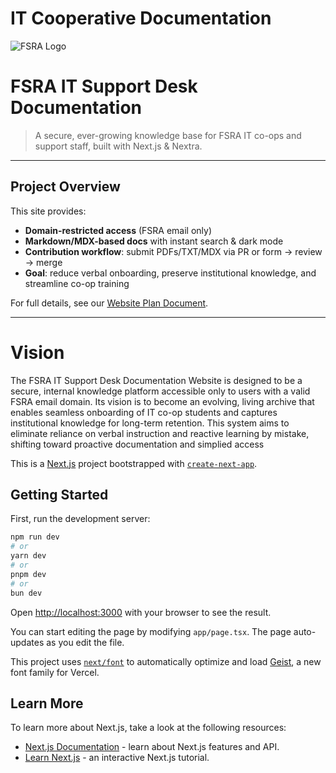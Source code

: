 # IT Cooperative Documentation

<div class="logo-container">
  <img src="./images/fsra-logo.png" alt="FSRA Logo">
</div>

# FSRA IT Support Desk Documentation

> A secure, ever-growing knowledge base for FSRA IT co-ops and support staff, built with Next.js & Nextra.

---

## Project Overview

This site provides:

- **Domain-restricted access** (FSRA email only)  
- **Markdown/MDX-based docs** with instant search & dark mode  
- **Contribution workflow**: submit PDFs/TXT/MDX via PR or form → review → merge  
- **Goal**: reduce verbal onboarding, preserve institutional knowledge, and streamline co-op training

For full details, see our [Website Plan Document](./public/Website_Plan.pdf).

---

# Vision

The FSRA IT Support Desk Documentation Website is designed to be a secure, internal knowledge platform accessible only to users with a valid FSRA email domain. Its vision is to become an evolving, living archive that enables seamless onboarding of IT co-op students and captures
institutional knowledge for long-term retention. This system aims to eliminate reliance on verbal instruction and reactive learning by mistake, shifting toward proactive documentation and simplied access



This is a [Next.js](https://nextjs.org) project bootstrapped with [`create-next-app`](https://nextjs.org/docs/app/api-reference/cli/create-next-app).

## Getting Started

First, run the development server:

```bash
npm run dev
# or
yarn dev
# or
pnpm dev
# or
bun dev
```

Open [http://localhost:3000](http://localhost:3000) with your browser to see the result.

You can start editing the page by modifying `app/page.tsx`. The page auto-updates as you edit the file.

This project uses [`next/font`](https://nextjs.org/docs/app/building-your-application/optimizing/fonts) to automatically optimize and load [Geist](https://vercel.com/font), a new font family for Vercel.

## Learn More

To learn more about Next.js, take a look at the following resources:

- [Next.js Documentation](https://nextjs.org/docs) - learn about Next.js features and API.
- [Learn Next.js](https://nextjs.org/learn) - an interactive Next.js tutorial.
